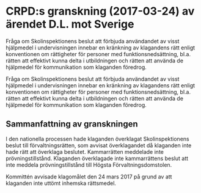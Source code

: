 # CRPD:s granskning (2017-03-24) av ärendet D.L. mot Sverige

Fråga om Skolinspektionens beslut att förbjuda användandet av visst hjälpmedel i undervisningen innebar en kränkning av klagandens rätt enligt konventionen om rättigheter för personer med funktionsnedsättning, bl.a. rätten att effektivt kunna delta i utbildningen och rätten att använda de hjälpmedel för kommunikation som klaganden föredrog.

Fråga om Skolinspektionens beslut att förbjuda användandet av visst hjälpmedel i undervisningen innebar en kränkning av klagandens rätt enligt konventionen om rättigheter för personer med funktionsnedsättning, bl.a. rätten att effektivt kunna delta i utbildningen och rätten att använda de hjälpmedel för kommunikation som klaganden föredrog.

## Sammanfattning av granskningen

I den nationella processen hade klaganden överklagat Skolinspektionens beslut till förvaltningsrätten, som avvisat överklagandet då klaganden inte hade rätt att överklaga beslutet. Kammarrätten meddelade inte prövningstillstånd. Klaganden överklagade inte kammarrättens beslut att inte meddela prövningstillstånd till Högsta Förvaltningsdomstolen.

Kommittén avvisade klagomålet den 24 mars 2017 på grund av att klaganden inte uttömt inhemska rättsmedel.
